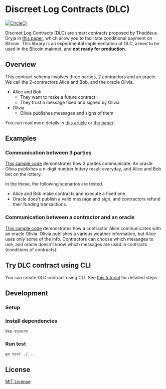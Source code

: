 # Discreet Log Contracts (DLC)
[![CircleCI](https://circleci.com/gh/p2pderivatives/dlc.svg?style=svg)](https://circleci.com/gh/p2pderivatives/dlc)

Discreet Log Contracts (DLC) are smart contracts proposed by Thaddeus Dryja in [this paper](https://adiabat.github.io/dlc.pdf), which allow you to facilitate conditional payment on Bitcoin.
This library is an experimental implementation of DLC, aimed to be used in the Bitcoin mainnet, and **not ready for production**.

## Overview
This contract schema involves three parties, 2 contractors and an oracle. We call the 2-contractors Alice and Bob, and the oracle Olivia.

* Alice and Bob
  * They want to make a future contract
  * They trust a message fixed and signed by Olivia
* Olivia
  * Olivia publishes messages and signs of them

You can read more details in [this article](https://medium.com/@gertjaap/discreet-log-contracts-invisible-smart-contracts-on-the-bitcoin-blockchain-cc8afbdbf0db) or [the paper](https://adiabat.github.io/dlc.pdf).

## Examples
### Communication between 3 parties
[This sample code](https://github.com/p2pderivatives/dlc/blob/master/test/integration/dlc_test.go) demonstrates how 3 parties communicate. An oracle Olivia publishes a n-digit number lottery result everyday, and Alice and Bob bet on the lottery.

In the these, the following scenarios are tested.

* Alice and Bob make contracts and execute a fixed one.
* Oracle does't publish a valid message and sign, and contractors refund their funding transactions.

### Communication between a contractor and an oracle
[This sample code](https://github.com/p2pderivatives/dlc/blob/master/test/integration/oracle_test.go) demonstrates how a contractor Alice communicates with an oracle Olivia. 
Olivia publishes a various weather information, but Alice uses only some of the info. Contractors can choose which messages to use, and oracle doesn't know which messages are used in contracts (conditions of contracts).


## Try DLC contract using CLI
You can create DLC contract using CLI. See [this tutorial](./docs/How-to-create-DLC.md) for detailed steps.

## Development

### Setup

### Install dependencies

```
dep ensure
```

### Run test

```
go test ./...
```

## License
[MIT License](https://github.com/p2pderivatives/dlc/blob/master/LICENSE)
